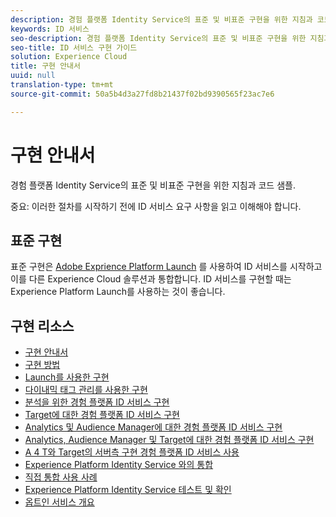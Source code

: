 ```yaml
---
description: 경험 플랫폼 Identity Service의 표준 및 비표준 구현을 위한 지침과 코드 샘플.
keywords: ID 서비스
seo-description: 경험 플랫폼 Identity Service의 표준 및 비표준 구현을 위한 지침과 코드 샘플.
seo-title: ID 서비스 구현 가이드
solution: Experience Cloud
title: 구현 안내서
uuid: null
translation-type: tm+mt
source-git-commit: 50a5b4d3a27fd8b21437f02bd9390565f23ac7e6

---
```



# 구현 안내서

경험 플랫폼 Identity Service의 표준 및 비표준 구현을 위한 지침과 코드 샘플.

중요: 이러한 절차를 시작하기 전에 ID 서비스 요구 사항을 읽고 이해해야 합니다.

## 표준 구현

표준 구현은 [Adobe Exprience Platform Launch](https://docs.adobelaunch.com/) 를 사용하여 ID 서비스를 시작하고 이를 다른 Experience Cloud 솔루션과 통합합니다. ID 서비스를 구현할 때는 Experience Platform Launch를 사용하는 것이 좋습니다.

## 구현 리소스

* [구현 안내서](implementation-guides.md)
* [구현 방법](implementation-methods.md)
* [Launch를 사용한 구현](ecid-implement-with-launch.md)
* [다이내믹 태그 관리를 사용한 구현](standard.md)
* [분석을 위한 경험 플랫폼 ID 서비스 구현](setup-analytics.md)
* [Target에 대한 경험 플랫폼 ID 서비스 구현](setup-target.md)
* [Analytics 및 Audience Manager에 대한 경험 플랫폼 ID 서비스 구현](setup-aam-analytics.md)
* [Analytics, Audience Manager 및 Target에 대한 경험 플랫폼 ID 서비스 구현](setup-aam-analytics-target.md)
* [A 4 T와 Target의 서버측 구현 경험 플랫폼 ID 서비스 사용](ecid-a4t-target.md)
* [Experience Platform Identity Service 와의 통합](direct-integration.md)
* [직접 통합 사용 사례](direct-integration-examples.md)
* [Experience Platform Identity Service 테스트 및 확인](test-verify.md)
* [옵트인 서비스 개요](opt-in-service/optin-overview.md)
